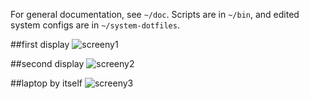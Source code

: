 For general documentation, see `~/doc`. Scripts are in `~/bin`, and edited system configs are in `~/system-dotfiles`.

##first display
![screeny1](http://a.pomf.se/5Wg1.png)

##second display
![screeny2](http://a.pomf.se/6Wh3.png)

##laptop by itself
![screeny3](http://a.pomf.se/3Zp7.gif)
